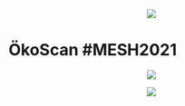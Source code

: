 <p align="center" > 
<img src="https://github.com/Sebastian-Zok/EcoScan-MESH2021/blob/main/img/meshlogob.png">
</p>

# ÖkoScan #MESH2021

<p align="center" > 
<img src="https://github.com/Sebastian-Zok/EcoScan-MESH2021/blob/main/img/Logo.png">
</p>

<p align="center" > 
<img src="https://github.com/Sebastian-Zok/EcoScan-MESH2021/blob/main/img/meshlogob.png">
</p>
